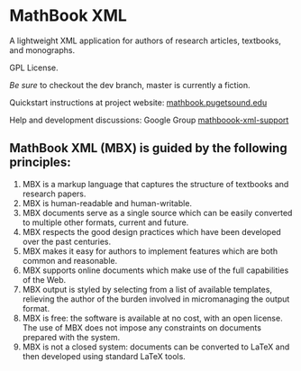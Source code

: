 MathBook XML
============

A lightweight XML application for authors of research articles, textbooks, and monographs.

GPL License.

*Be sure* to checkout the dev branch, master is currently a fiction.

Quickstart instructions at project website:  [mathbook.pugetsound.edu](http://mathbook.pugetsound.edu)

Help and development discussions: Google Group [mathboook-xml-support](https://groups.google.com/forum/?fromgroups#!forum/mathbook-xml-support)


MathBook XML (MBX) is guided by the following principles:
---------------------------------------------------------

1. MBX is a markup language that captures the structure of
textbooks and research papers.
2. MBX is human-readable and human-writable.
3. MBX documents serve as a single source which can be
easily converted to multiple other formats, current and future.
4. MBX respects the good design practices which have been
developed over the past centuries.
5. MBX makes it easy for authors to implement features which
are both common and reasonable.
6. MBX supports online documents which make use of the full
capabilities of the Web.
7. MBX output is styled by selecting from a list of available
templates, relieving the author of the burden involved
in micromanaging the output format.
8. MBX is free: the software is available at no cost, with an
open license. The use of MBX does not impose any constraints
on documents prepared with the system.
9. MBX is not a closed system: documents can be converted to
LaTeX and then developed using standard LaTeX tools.


